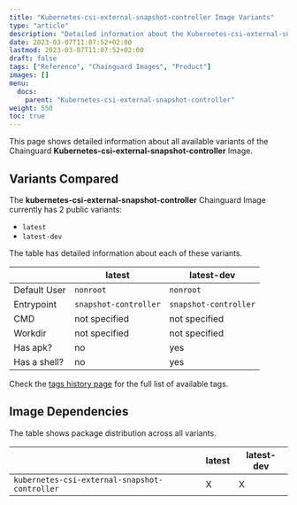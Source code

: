 ```yaml
---
title: "Kubernetes-csi-external-snapshot-controller Image Variants"
type: "article"
description: "Detailed information about the Kubernetes-csi-external-snapshot-controller Chainguard Image variants"
date: 2023-03-07T11:07:52+02:00
lastmod: 2023-03-07T11:07:52+02:00
draft: false
tags: ["Reference", "Chainguard Images", "Product"]
images: []
menu:
  docs:
    parent: "Kubernetes-csi-external-snapshot-controller"
weight: 550
toc: true
---
```


This page shows detailed information about all available variants of the Chainguard **Kubernetes-csi-external-snapshot-controller** Image.

## Variants Compared
The **kubernetes-csi-external-snapshot-controller** Chainguard Image currently has 2 public variants: 

- `latest`
- `latest-dev`

The table has detailed information about each of these variants.

|              | latest                | latest-dev            |
|--------------|-----------------------|-----------------------|
| Default User | `nonroot`             | `nonroot`             |
| Entrypoint   | `snapshot-controller` | `snapshot-controller` |
| CMD          | not specified         | not specified         |
| Workdir      | not specified         | not specified         |
| Has apk?     | no                    | yes                   |
| Has a shell? | no                    | yes                   |

Check the [tags history page](/chainguard/chainguard-images/reference/kubernetes-csi-external-snapshot-controller/tags_history/) for the full list of available tags.
## Image Dependencies
The table shows package distribution across all variants.

|                                               | latest | latest-dev |
|-----------------------------------------------|--------|------------|
| `kubernetes-csi-external-snapshot-controller` | X      | X          |
